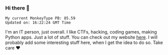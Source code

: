 ### Hi there 👋
<!-- PB START -->
```
My current MonkeyType PB: 85.59
Updated on: 16:22:24 GMT Time
```
<!-- PB END -->
I'm an IT person, just overall. I like CTFs, hacking, coding games, making Python apps. Just a lot of stuff.
You can check out my website [here](https://skill3472.github.io/).
I will probably add some interesting stuff here, when I get the idea to do so. Take care ❤️
